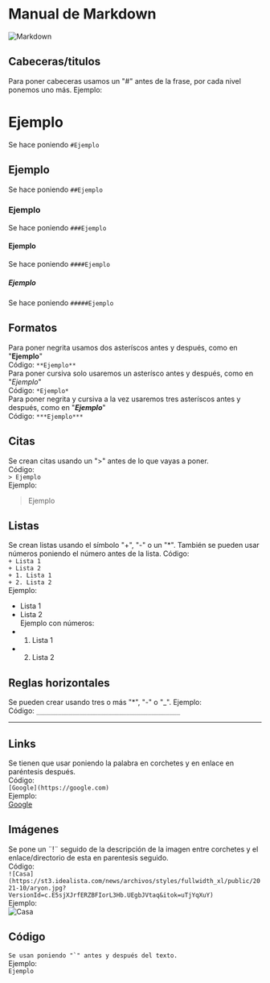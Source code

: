 # Manual de Markdown
![Markdown](https://static1.howtogeekimages.com/wordpress/wp-content/uploads/2019/12/markdown-logo-on-a-blue-background.png)
## Cabeceras/titulos
Para poner cabeceras usamos un "#" antes de la frase, por cada nivel ponemos uno más.
Ejemplo:
# Ejemplo
Se hace poniendo `#Ejemplo`
## Ejemplo
Se hace poniendo `##Ejemplo`
### Ejemplo
Se hace poniendo `###Ejemplo`
#### Ejemplo
Se hace poniendo `####Ejemplo`
##### Ejemplo
Se hace poniendo `#####Ejemplo`

## Formatos
Para poner negrita usamos dos asteríscos antes y después, como en "**Ejemplo**"   
Código:  `**Ejemplo**`  
Para poner cursiva solo usaremos un asterísco antes y después, como en "*Ejemplo*"   
Código:  `*Ejemplo*`  
Para poner negrita y cursiva a la vez usaremos tres asteríscos antes y después, como en "***Ejemplo***"   
Código:  `***Ejemplo***`  

## Citas
Se crean citas usando un ">" antes de lo que vayas a poner.  
Código:  
`> Ejemplo`  
Ejemplo:
> Ejemplo

## Listas
Se crean listas usando el símbolo "+", "-" o un "*". También se pueden usar números poniendo el número antes de la lista.
Código:  
`+ Lista 1`  
`+ Lista 2`  
`+ 1. Lista 1`  
`+ 2. Lista 2`  
Ejemplo:
+ Lista 1
+ Lista 2  
Ejemplo con números:  
+ 1. Lista 1
+ 2. Lista 2    

## Reglas horizontales
Se pueden crear usando tres o más "*", "-" o "_". Ejemplo:  
Código:
`________________________________________`
________________________________________


## Links
Se tienen que usar poniendo la palabra en corchetes y en enlace en paréntesis después.  
Código:  
`[Google](https://google.com)`  
Ejemplo:  
 [Google](https://google.com)

## Imágenes
Se pone un ¨!¨ seguido de la descripción de la imagen entre corchetes y el enlace/directorio de esta en parentesis seguido.  
Código:  
`![Casa](https://st3.idealista.com/news/archivos/styles/fullwidth_xl/public/2021-10/aryon.jpg?VersionId=c.E5sjXJrfERZBFIorL3Hb.UEgbJVtaq&itok=uTjYqXuY)`  
Ejemplo:  
![Casa](https://st3.idealista.com/news/archivos/styles/fullwidth_xl/public/2021-10/aryon.jpg?VersionId=c.E5sjXJrfERZBFIorL3Hb.UEgbJVtaq&itok=uTjYqXuY)

## Código
``Se usan poniendo "`" antes y después del texto.``  
Ejemplo:  
`Ejemplo`
